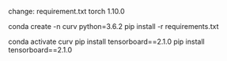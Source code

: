 change: requirement.txt
torch   1.10.0

conda create -n curv python=3.6.2
pip install -r requirements.txt

conda activate curv
pip install tensorboard==2.1.0
pip install tensorboard==2.1.0
